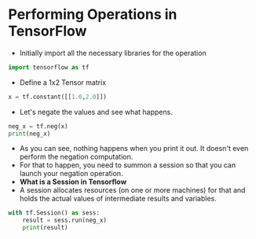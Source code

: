 # Performing Operations in TensorFlow

* Initially import all the necessary libraries for the operation
```python
import tensorflow as tf
```

* Define a 1x2 Tensor matrix
```python
x = tf.constant([[1.0,2.0]])
```

* Let's negate the values and see what happens. 

```python
neg_x = tf.neg(x)
print(neg_x)
```

* As you can see, nothing happens when you print it out. It doesn't even perform the negation computation.
* For that to happen, you need to summon a session so that you can launch your negation operation.
* **What is a Session in Tensorflow**
* A session allocates resources (on one or more machines) for that and holds the actual values of intermediate results and variables.

```python
with tf.Session() as sess:
    result = sess.run(neg_x)
    print(result)
```



